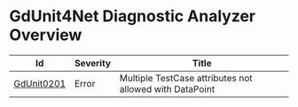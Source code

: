 ﻿# GdUnit4Net Diagnostic Analyzer Overview

| Id                          | Severity | Title                                                   |
|-----------------------------|----------|---------------------------------------------------------|
| [GdUnit0201](GdUnit0201.md) | Error    | Multiple TestCase attributes not allowed with DataPoint |

